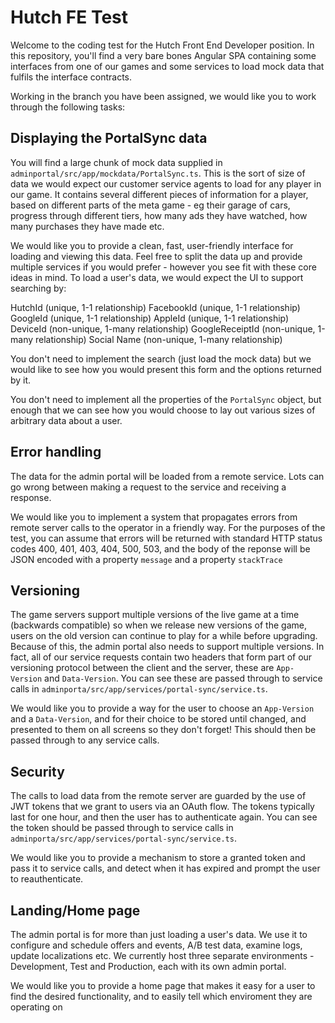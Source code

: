 # Hutch FE Test

Welcome to the coding test for the Hutch Front End Developer position. In this repository, you'll find a very bare bones Angular SPA containing some interfaces from one of our games and some services to load mock data that fulfils the interface contracts.

Working in the branch you have been assigned, we would like you to work through the following tasks: 

## Displaying the PortalSync data

You will find a large chunk of mock data supplied in `adminportal/src/app/mockdata/PortalSync.ts`. This is the sort of size of data we would expect our customer service agents to load for any player in our game. It contains several different pieces of information for a player, based on different parts of the meta game - eg their garage of cars, progress through different tiers, how many ads they have watched, how many purchases they have made etc. 

We would like you to provide a clean, fast, user-friendly interface for loading and viewing this data. Feel free to split the data up and provide multiple services if you would prefer - however you see fit with these core ideas in mind. To load a user's data, we would expect the UI to support searching by:

HutchId (unique, 1-1 relationship)
FacebookId (unique, 1-1 relationship)
GoogleId (unique, 1-1 relationship)
AppleId (unique, 1-1 relationship)
DeviceId (non-unique, 1-many relationship)
GoogleReceiptId (non-unique, 1-many relationship)
Social Name (non-unique, 1-many relationship)

You don't need to implement the search (just load the mock data) but we would like to see how you would present this form and the options returned by it.

You don't need to implement all the properties of the `PortalSync` object, but enough that we can see how you would choose to lay out various sizes of arbitrary data about a user.

## Error handling

The data for the admin portal will be loaded from a remote service. Lots can go wrong between making a request to the service and receiving a response. 

We would like you to implement a system that propagates errors from remote server calls to the operator in a friendly way. For the purposes of the test, you can assume that errors will be returned with standard HTTP status codes 400, 401, 403, 404, 500, 503, and the body of the reponse will be JSON encoded with a property `message` and a property `stackTrace`

## Versioning

The game servers support multiple versions of the live game at a time (backwards compatible) so when we release new versions of the game, users on the old version can continue to play for a while before upgrading. Because of this, the admin portal also needs to support multiple versions. In fact, all of our service requests contain two headers that form part of our versioning protocol between the client and the server, these are `App-Version` and `Data-Version`. You can see these are passed through to service calls in `adminporta/src/app/services/portal-sync/service.ts`. 

We would like you to provide a way for the user to choose an `App-Version` and a `Data-Version`, and for their choice to be stored until changed, and presented to them on all screens so they don't forget! This should then be passed through to any service calls.

## Security

The calls to load data from the remote server are guarded by the use of JWT tokens that we grant to users via an OAuth flow. The tokens typically last for one hour, and then the user has to authenticate again. You can see the token should be passed through to service calls in `adminporta/src/app/services/portal-sync/service.ts`. 

We would like you to provide a mechanism to store a granted token and pass it to service calls, and detect when it has expired and prompt the user to reauthenticate.

## Landing/Home page

The admin portal is for more than just loading a user's data. We use it to configure and schedule offers and events, A/B test data, examine logs, update localizations etc. We currently host three separate environments - Development, Test and Production, each with its own admin portal. 

We would like you to provide a home page that makes it easy for a user to find the desired functionality, and to easily tell which enviroment they are operating on

